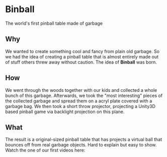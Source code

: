 # Binball
The world's first pinball table made of garbage

## Why
We wanted to create something cool and fancy from plain old garbage. So we had the idea of creating a pinball table that is almost entirely made out of stuff others threw away without caution. The idea of **Binball** was born.

## How 
We went through the woods together with our kids and collected a whole bunch of this garbage. Afterwards, we took the "most interesting" pieces of the collected garbage and spread them on a acryl plate covered with a garbage bag. We then took a short throw projector, projecting a Unity3D based pinball game via backlight projection on this plane.

## What
The result is a original-sized pinball table that has projects a virtual ball that bounces off from real garbage objects. Hard to explain but easy to show. Watch the one of our first videos here:
